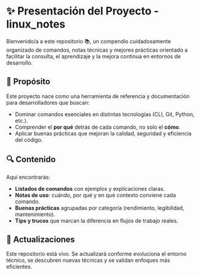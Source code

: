 # ✨ Presentación del Proyecto - linux_notes

Bienvenido/a a este repositorio 📚, un compendio cuidadosamente organizado de comandos, notas técnicas y mejores prácticas orientado a facilitar la consulta, el aprendizaje y la mejora continua en entornos de desarrollo.

## 🧠 Propósito

Este proyecto nace como una herramienta de referencia y documentación para desarrolladores que buscan:

- Dominar comandos esenciales en distintas tecnologías (CLI, Git, Python, etc.).
- Comprender el **por qué** detrás de cada comando, no solo el **cómo**.
- Aplicar buenas prácticas que mejoran la calidad, seguridad y eficiencia del código.

## 🔍 Contenido

Aquí encontrarás:

- **Listados de comandos** con ejemplos y explicaciones claras.
- **Notas de uso**: cuándo, por qué y en qué contexto conviene cada comando.
- **Buenas prácticas** agrupadas por categoría (rendimiento, legibilidad, mantenimiento).
- **Tips y trucos** que marcan la diferencia en flujos de trabajo reales.

## 🔄 Actualizaciones

Este repositorio está vivo. Se actualizará conforme evoluciona el entorno técnico, se descubren nuevas técnicas y se validan enfoques más eficientes.